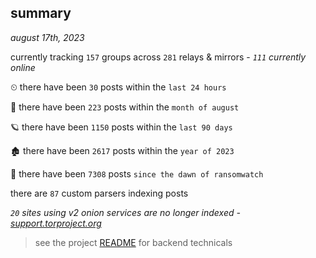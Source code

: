
## summary
_august 17th, 2023_

currently tracking `157` groups across `281` relays & mirrors - _`111` currently online_

⏲ there have been `30` posts within the `last 24 hours`

🦈 there have been `223` posts within the `month of august`

🪐 there have been `1150` posts within the `last 90 days`

🏚 there have been `2617` posts within the `year of 2023`

🦕 there have been `7308` posts `since the dawn of ransomwatch`

there are `87` custom parsers indexing posts

_`20` sites using v2 onion services are no longer indexed - [support.torproject.org](https://support.torproject.org/onionservices/v2-deprecation/)_

> see the project [README](https://github.com/joshhighet/ransomwatch#ransomwatch--) for backend technicals
